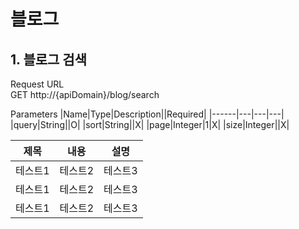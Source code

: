 # 블로그
## 1. 블로그 검색


Request URL  
GET http://{apiDomain}/blog/search

Parameters
|Name|Type|Description||Required|
|------|---|---|---|
|query|String||O|
|sort|String||X|
|page|Integer|1|X|
|size|Integer||X|

|제목|내용|설명|
|------|---|---|
|테스트1|테스트2|테스트3|
|테스트1|테스트2|테스트3|
|테스트1|테스트2|테스트3|
